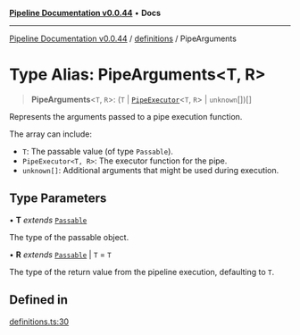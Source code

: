 [**Pipeline Documentation v0.0.44**](../../README.md) • **Docs**

***

[Pipeline Documentation v0.0.44](../../modules.md) / [definitions](../README.md) / PipeArguments

# Type Alias: PipeArguments\<T, R\>

> **PipeArguments**\<`T`, `R`\>: (`T` \| [`PipeExecutor`](PipeExecutor.md)\<`T`, `R`\> \| `unknown`[])[]

Represents the arguments passed to a pipe execution function.

The array can include:
- `T`: The passable value (of type `Passable`).
- `PipeExecutor<T, R>`: The executor function for the pipe.
- `unknown[]`: Additional arguments that might be used during execution.

## Type Parameters

• **T** *extends* [`Passable`](Passable.md)

The type of the passable object.

• **R** *extends* [`Passable`](Passable.md) \| `T` = `T`

The type of the return value from the pipeline execution, defaulting to `T`.

## Defined in

[definitions.ts:30](https://github.com/stonemjs/pipeline/blob/d0c57676782f8e1afbbfb26e407906157446f32f/src/definitions.ts#L30)
